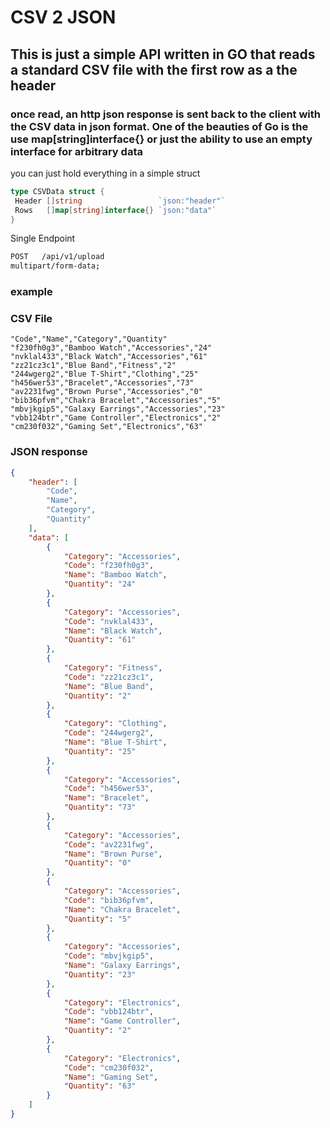 # CSV 2 JSON

## This is just a simple API written in GO that reads a standard CSV file with the first row as a the header

### once read, an http json response is sent back to the client with the CSV data in json format. One of the beauties of Go is the use map[string]interface{} or just the ability to use an empty interface for arbitrary data

you can just hold everything in a simple struct

```go
type CSVData struct {
 Header []string                 `json:"header"`
 Rows   []map[string]interface{} `json:"data"`
}
```

Single Endpoint

```bash
POST   /api/v1/upload
multipart/form-data;
```



### example

### CSV File

```console
"Code","Name","Category","Quantity"
"f230fh0g3","Bamboo Watch","Accessories","24"
"nvklal433","Black Watch","Accessories","61"
"zz21cz3c1","Blue Band","Fitness","2"
"244wgerg2","Blue T-Shirt","Clothing","25"
"h456wer53","Bracelet","Accessories","73"
"av2231fwg","Brown Purse","Accessories","0"
"bib36pfvm","Chakra Bracelet","Accessories","5"
"mbvjkgip5","Galaxy Earrings","Accessories","23"
"vbb124btr","Game Controller","Electronics","2"
"cm230f032","Gaming Set","Electronics","63"
```

### JSON response

```json
{
    "header": [
        "Code",
        "Name",
        "Category",
        "Quantity"
    ],
    "data": [
        {
            "Category": "Accessories",
            "Code": "f230fh0g3",
            "Name": "Bamboo Watch",
            "Quantity": "24"
        },
        {
            "Category": "Accessories",
            "Code": "nvklal433",
            "Name": "Black Watch",
            "Quantity": "61"
        },
        {
            "Category": "Fitness",
            "Code": "zz21cz3c1",
            "Name": "Blue Band",
            "Quantity": "2"
        },
        {
            "Category": "Clothing",
            "Code": "244wgerg2",
            "Name": "Blue T-Shirt",
            "Quantity": "25"
        },
        {
            "Category": "Accessories",
            "Code": "h456wer53",
            "Name": "Bracelet",
            "Quantity": "73"
        },
        {
            "Category": "Accessories",
            "Code": "av2231fwg",
            "Name": "Brown Purse",
            "Quantity": "0"
        },
        {
            "Category": "Accessories",
            "Code": "bib36pfvm",
            "Name": "Chakra Bracelet",
            "Quantity": "5"
        },
        {
            "Category": "Accessories",
            "Code": "mbvjkgip5",
            "Name": "Galaxy Earrings",
            "Quantity": "23"
        },
        {
            "Category": "Electronics",
            "Code": "vbb124btr",
            "Name": "Game Controller",
            "Quantity": "2"
        },
        {
            "Category": "Electronics",
            "Code": "cm230f032",
            "Name": "Gaming Set",
            "Quantity": "63"
        }
    ]
}
```
